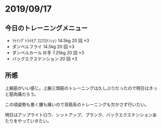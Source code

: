 # 2019/09/17

## 今日のトレーニングメニュー

- ﾗｲｲﾝｸﾞﾄﾗｲｾﾌﾟｽｴｸｽﾃﾝｼｮﾝ 14.5kg 20 回 ×3
- ダンベルフライ 14.5kg 20 回 ×3
- ダンベルカール 片手 7.25kg 20 回 ×3
- バックエクステンション 20 回 ×3

## 所感

上腕筋がいい感じ。上腕三頭筋のトレーニングは久しぶりだったので明日はきっと筋肉痛だろう。

この頃姿勢も悪く腰も痛いので背筋系のトレーニングも欠かさず行いたい。

明日はアップライトロウ、シットアップ、プランク、バックエクステンションあたりをやっていきたい。
